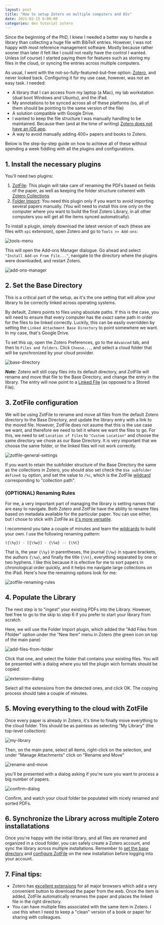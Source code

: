 ```yaml
---
layout: post
title: "How to setup Zotero on multiple computers and OSs"
date: 2021-02-15 6:00:00
categories: dev tutorial zotero
---
```


Since the beginning of the PhD, I knew I needed a better way to handle a library than collecting a huge file with BibTeX entries. However, I was not happy with most reference management software. Mostly because rather sooner than later it felt like I could not really have the control I wanted. Unless (of course) I started paying them for features such as storing my files in the cloud, or syncing the entries across multiple computers.

As usual, I went with the not-so-fully-featured-but-free option: [Zotero](zotero.org), and never looked back. Configuring it for my use case, however, was not an easy task. I needed:
* A library that I can access from my laptop (a Mac), my lab workstation (dual boot Windows and Ubuntu), and the iPad.
* My annotations to be synced across all of these platforms (so, all of them should be pointing to the same version of the file)
* A solution compatible with Google Drive.
* I wanted to keep the file structure I was manually handling to be maintained. Because then (and at the time of writing) [Zotero does not have an iOS app](https://www.zotero.org/support/ios_beta). 
* A way to avoid manually adding 400+ papers and books to Zotero.

Below is the step-by-step guide on how to achieve all of these without spending a week fiddling with all the plugins and configurations.

## 1. Install the necessary plugins

You'll need two plugins:

1. [ZotFile](http://zotfile.com/): This plugin will take care of renaming the PDFs based on fields of the paper, as well as keeping the folder structure coherent with [Zotero Collections](https://www.zotero.org/support/collections_and_tags)
2. [Folder Import](https://github.com/retorquere/zotero-folder-import): You need this plugin only if you want to avoid importing several papers manually. (You will need to install this one only on the computer where you want to build the first Zotero Library, in all other computers you will get all the items synced automatically).

To install a plugin, simply download the latest version of each (these are files with `xpi` extension), open Zotero and go to `Tools >> Add-ons`:

![tools-menu](/images/zotero-guide/tools-menu.png)

This will open the Add-ons Manager dialogue. Go ahead and select `"Install Add-on From File..."`, navigate to the directory where the plugins were downloaded, and restart Zotero.

![add-ons-manager](/images/zotero-guide/add-ons-manager.png)

## 2. Set the Base Directory

This is a critical part of the setup, as it's the one setting that will allow your library to be correctly linked across operating systems. 

By default, Zotero points to files using absolute paths. If this is the case, you will need to ensure that every computer has the *exact* same path in order for the files to be linked correctly. Luckily, this can be easily overridden by setting the `Linked Attachment Base Directory` to point somewhere we want. In my case, that's Google Drive.

To set this up, open the Zotero Preferences, go to the `Advanced` tab, and then to `Files and Folders`. Click `Choose...`, and select a cloud folder that will be synchronized by your cloud provider.

![base-directory](/images/zotero-guide/base-directory.png)

***Note:*** Zotero will still copy files into its default directory, and ZotFile will rename and move that file to the Base Directory, and change the entry in the library. The entry will now point to a [Linked File](https://www.zotero.org/support/attaching_files#stored_files_and_linked_files) (as opposed to a Stored File). 

## 3. ZotFile configuration

We will be using ZotFile to rename and move all files from the default Zotero directory to the Base Directory, and update the library entry with a link to the moved file. However, ZotFile does not asume that this is the use case we want, and therefore we need to tell it where we want the files to go. For this, we need to set `Location of Files` to `"Custom Location"` and choose the same directory we chose as our Base Directory. It is very important that we choose the same folder, or the linked files will not work correctly.

![zotfile-general-settings](/images/zotero-guide/zotfile-general-settings.png)

If you want to retain the subfolder structure of the Base Directory the same as the collections in Zotero, you should also set check the `Use subfolder defined by` option, and set the value to `/%c`, which is the ZotFile [wildcard](http://zotfile.com/#renaming-rules) corresponding to "collection path".

### (OPTIONAL) Renaming Rules

For me, a very important part of managing the library is setting names that are easy to navigate. Both Zotero and ZotFile have the ability to rename files based on metadata available for the particular paper. You can use either, but I chose to stick with ZotFile as [it's more versatile](https://forums.zotero.org/discussion/89402/zotfile-vs-zotero-renaming). 

I recommend you take a couple of minutes and learn the [wildcards](http://zotfile.com/#renaming-rules) to build your own. I use the following renaming pattern:

```
({\%y}) - [{\%w}] - {\%a} -- {\%t}
```

That is, the year `{\%y}` in parentheses, the journal `{\%w}` in square brackets, the authors `{\%a}`, and finally the title `{\%t}`, everything separated by one or two hyphens. I like this because it is efective for me to sort papers in chronological order quickly, and it helps me navigate large collections on the iPad. Here's how the remaining options look for me:

![zotfile-renaming-rules](/images/zotero-guide/zotfile-renaming-rules.png)

## 4. Populate the Library

The next step is to "ingest" your existing PDFs into the Library. However, feel free to go to the skip to step 6 if you prefer to start your library from scratch.

Here, we will use the Folder Import plugin, which added the "Add Files from Ffolder" option under the "New Item" menu in Zotero (the green icon on top of the main pane)

![add-files-from-folder](/images/zotero-guide/add-files-from-folder.png)

Click that one, and select the folder that contains your existing files. You will be presented with a dialog where you tell the plugin wich formats should be copied:

![extension-dialog](/images/zotero-guide/extension-dialog.png)

Select all the extensions from the detected ones, and click OK. The copying process should take a couple of minutes.

## 5. Moving everything to the cloud with ZotFile

Once every paper is already in Zotero, it's time to finally move everything to the cloud folder. This should be as painless as selecting "My Library" (the top-level collection):

![my-library](/images/zotero-guide/my-library.png)

Then, on the main pane, select all items, right-click on the selection, and under "Manage Attachments" click on "Rename and Move"

![rename-and-move](/images/zotero-guide/rename-and-move.png)

you'll be presented with a dialog asking if you're sure you want to process a big number of papers. 

![confirm-dialog](/images/zotero-guide/confirm-dialog.png)

Confirm, and watch your cloud folder be populated with nicely renamed and sorted PDFs.

## 6. Synchronize the Library across multiple Zotero installatations

Once you're happy with the initial library, and all files are renamed and organized in a cloud folder, you can safely create a Zotero account, and sync the library across multiple installations. Remember to [set the base directory](#2-set-the-base-directory) and [configure ZotFile](#3-zotfile-configuration) on the new installation before logging into your account.

## 7. Final tips:

* Zotero has [excellent extensions](https://www.zotero.org/download/) for all major browsers which add a very convenient button to download the paper from the web. Once the item is added, ZotFile automatically renames the paper and places the linked file in the right directory.
* You can have multiple files associated with the same item in Zotero. I use this when I need to keep a "clean" version of a book or paper for sharing with colleagues.

